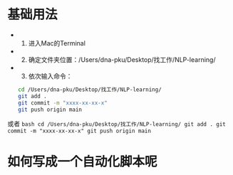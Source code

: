 # 基础用法

- 1. 进入Mac的Terminal

- 2. 确定文件夹位置：/Users/dna-pku/Desktop/找工作/NLP-learning/

- 3. 依次输入命令：
    ```bash
    cd /Users/dna-pku/Desktop/找工作/NLP-learning/
    git add .
    git commit -m "xxxx-xx-xx-x"
    git push origin main
    ```

或者 
    ```bash
    cd /Users/dna-pku/Desktop/找工作/NLP-learning/
    git add .
    git commit -m "xxxx-xx-xx-x"
    git push origin main
    ```
# 如何写成一个自动化脚本呢
